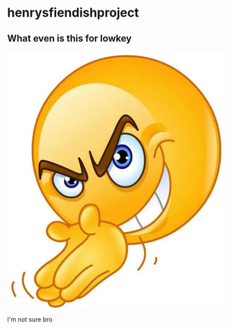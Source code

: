 # henrysfiendishproject
## What even is this for lowkey

![fiendish emoji](plot.png)

I'm not sure bro
